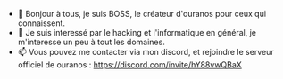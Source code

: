 - 👋 Bonjour à tous, je suis BOSS, le créateur d'ouranos pour ceux qui connaissent.
- 👀 Je suis interessé par le hacking et l'informatique en général, je m'interesse un peu à tout les domaines.
- 📫 Vous pouvez me contacter via mon discord, et rejoindre le serveur officiel de ouranos :  https://discord.com/invite/hY88vwQBaX

<!---
OURANOS-BOSS/OURANOS-BOSS is a ✨ special ✨ repository because its `README.md` (this file) appears on your GitHub profile.
You can click the Preview link to take a look at your changes.
--->
